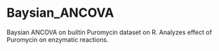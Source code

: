# Baysian_ANCOVA
Baysian ANCOVA on builtin Puromycin dataset on R. Analyzes effect of Puromycin on enzymatic reactions.
